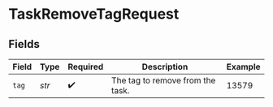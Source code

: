# TaskRemoveTagRequest


## Fields

| Field                            | Type                             | Required                         | Description                      | Example                          |
| -------------------------------- | -------------------------------- | -------------------------------- | -------------------------------- | -------------------------------- |
| `tag`                            | *str*                            | :heavy_check_mark:               | The tag to remove from the task. | 13579                            |